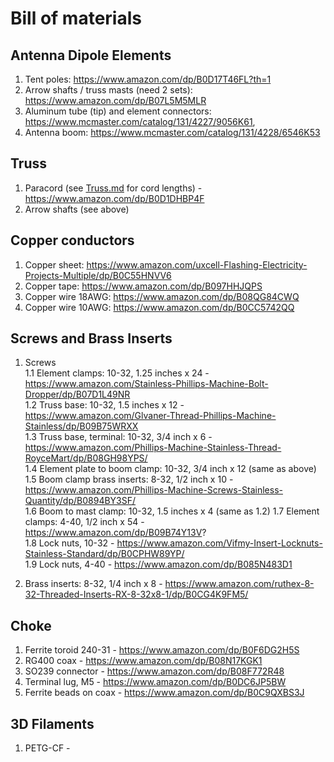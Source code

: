 # Bill of materials

## Antenna Dipole Elements

1. Tent poles: https://www.amazon.com/dp/B0D17T46FL?th=1
2. Arrow shafts / truss masts (need 2 sets): https://www.amazon.com/dp/B07L5M5MLR
3. Aluminum tube (tip) and element connectors: https://www.mcmaster.com/catalog/131/4227/9056K61, 
4. Antenna boom: https://www.mcmaster.com/catalog/131/4228/6546K53

## Truss
1. Paracord (see [Truss.md](Truss.md) for cord lengths) - https://www.amazon.com/dp/B0D1DHBP4F
2. Arrow shafts (see above)

## Copper conductors

1. Copper sheet: https://www.amazon.com/uxcell-Flashing-Electricity-Projects-Multiple/dp/B0C55HNVV6
2. Copper tape: https://www.amazon.com/dp/B097HHJQPS
3. Copper wire 18AWG: https://www.amazon.com/dp/B08QG84CWQ
4. Copper wire 10AWG: https://www.amazon.com/dp/B0CC5742QQ
   
## Screws and Brass Inserts
1. Screws  
   1.1 Element clamps: 10-32, 1.25 inches x 24 - https://www.amazon.com/Stainless-Phillips-Machine-Bolt-Dropper/dp/B07D1L49NR   
   1.2 Truss base: 10-32, 1.5 inches x 12 - https://www.amazon.com/Glvaner-Thread-Phillips-Machine-Stainless/dp/B09B75WRXX  
   1.3 Truss base, terminal: 10-32, 3/4 inch x 6 - https://www.amazon.com/Phillips-Machine-Stainless-Thread-RoyceMart/dp/B08GH98YPS/    
   1.4 Element plate to boom clamp: 10-32, 3/4 inch x 12 (same as above) 
   1.5 Boom clamp brass inserts: 8-32, 1/2 inch x 10 - https://www.amazon.com/Phillips-Machine-Screws-Stainless-Quantity/dp/B0894BY3SF/  
   1.6 Boom to mast clamp: 10-32, 1.5 inches x 4 (same as 1.2) 
   1.7 Element clamps: 4-40, 1/2 inch x 54 - https://www.amazon.com/dp/B09B74Y13V?  
   1.8 Lock nuts, 10-32 -  https://www.amazon.com/Vifmy-Insert-Locknuts-Stainless-Standard/dp/B0CPHW89YP/  
   1.9 Lock nuts, 4-40 - https://www.amazon.com/dp/B085N483D1  

2. Brass inserts: 8-32, 1/4 inch x 8 - https://www.amazon.com/ruthex-8-32-Threaded-Inserts-RX-8-32x8-1/dp/B0CG4K9FM5/

## Choke
1. Ferrite toroid 240-31 - https://www.amazon.com/dp/B0F6DG2H5S  
2. RG400 coax - https://www.amazon.com/dp/B08N17KGK1  
3. SO239 connector - https://www.amazon.com/dp/B08F772R48  
5. Terminal lug, M5 - https://www.amazon.com/dp/B0DC6JP5BW  
6. Ferrite beads on coax - https://www.amazon.com/dp/B0C9QXBS3J
   
## 3D Filaments
1. PETG-CF - 

